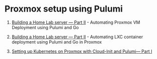 # Proxmox setup using Pulumi

1. [Building a Home Lab server — Part II](https://medium.com/@madhankumaravelu93/building-a-home-lab-server-part-ii-45c7273332a8) - Automating Proxmox VM Deployment using Pulumi and Go

2. [Building a Home Lab server — Part II](https://medium.com/@madhankumaravelu93/building-a-home-lab-server-part-iii-65844f344ac2) - Automating LXC container deployment using Pulumi and Go in Proxmox

3. [Setting up Kubernetes on Proxmox with Cloud-Init and Pulumi— Part I](https://medium.com/@madhankumaravelu93/setting-up-kubernetes-on-proxmox-with-cloud-init-and-pulumi-part-i-64e697bdfe98)